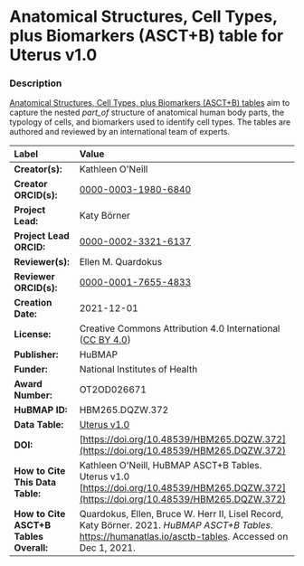 # Anatomical Structures, Cell Types, plus Biomarkers (ASCT+B) table for Uterus v1.0

### Description
[Anatomical Structures, Cell Types, plus Biomarkers (ASCT+B) tables](https://humanatlas.io/asctb-tables) aim to capture the nested *part_of* structure of anatomical human body parts, the typology of cells, and biomarkers used to identify cell types. The tables are authored and reviewed by an international team of experts.

| Label | Value |
| :------------- |:-------------|
| **Creator(s):** | Kathleen O'Neill |
| **Creator ORCID(s):** | [0000-0003-1980-6840](https://orcid.org/0000-0003-1980-6840) |
| **Project Lead:** | Katy B&ouml;rner |
| **Project Lead ORCID:** | [0000-0002-3321-6137](https://orcid.org/0000-0002-3321-6137) |
| **Reviewer(s):** | Ellen M. Quardokus  |
| **Reviewer ORCID(s):** | [0000-0001-7655-4833](https://orcid.org/0000-0001-7655-4833) |
| **Creation Date:** | 2021-12-01 |
| **License:** | Creative Commons Attribution 4.0 International ([CC BY 4.0](https://creativecommons.org/licenses/by/4.0/)) |
| **Publisher:** | HuBMAP |
| **Funder:** | National Institutes of Health |
| **Award Number:** | OT2OD026671 |
| **HuBMAP ID:** | HBM265.DQZW.372 |
| **Data Table:** | [Uterus v1.0](https://hubmapconsortium.github.io/ccf-releases/v1.1/asct-b/ASCT-B_VH_Uterus.csv)  |
| **DOI:** | [https://doi.org/10.48539/HBM265.DQZW.372](https://doi.org/10.48539/HBM265.DQZW.372) |
| **How to Cite This Data Table:** | Kathleen O'Neill, HuBMAP ASCT+B Tables. Uterus v1.0 [https://doi.org/10.48539/HBM265.DQZW.372](https://doi.org/10.48539/HBM265.DQZW.372) |
| **How to Cite ASCT+B Tables Overall:** | Quardokus, Ellen, Bruce W. Herr II, Lisel Record, Katy B&ouml;rner. 2021. *HuBMAP ASCT+B Tables*. https://humanatlas.io/asctb-tables. Accessed on Dec 1, 2021. |
